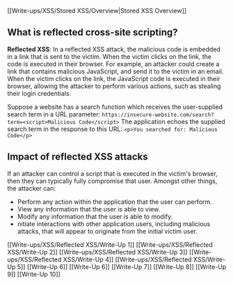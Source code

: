 [[Write-ups/XSS/Stored XSS/Overview|Stored XSS Overview]]

## What is reflected cross-site scripting?

**Reflected XSS**: In a reflected XSS attack, the malicious code is embedded in a link that is sent to the victim. When the victim clicks on the link, the code is executed in their browser. For example, an attacker could create a link that contains malicious JavaScript, and send it to the victim in an email. When the victim clicks on the link, the JavaScript code is executed in their browser, allowing the attacker to perform various actions, such as stealing their login credentials.

Suppose a website has a search function which receives the user-supplied search term in a URL parameter:
`https://insecure-website.com/search?term=<script>Malicious Code</script>`
The application echoes the supplied search term in the response to this URL:
`<p>You searched for: Malicious Code</p>`


## Impact of reflected XSS attacks

If an attacker can control a script that is executed in the victim's browser, then they can typically fully compromise that user. Amongst other things, the attacker can:
* Perform any action within the application that the user can perform.
* View any information that the user is able to view.
* Modify any information that the user is able to modify.
* nitiate interactions with other application users, including malicious attacks, that will appear to originate from the initial victim user.

[[Write-ups/XSS/Reflected XSS/Write-Up 1]]
[[Write-ups/XSS/Reflected XSS/Write-Up 2]]
[[Write-ups/XSS/Reflected XSS/Write-Up 3]]
[[Write-ups/XSS/Reflected XSS/Write-Up 4]]
[[Write-ups/XSS/Reflected XSS/Write-Up 5]]
[[Write-Up 6]]
[[Write-Up 6]]
[[Write-Up 7]]
[[Write-Up 8]]
[[Write-Up 9]]
[[Write-Up 10]]


